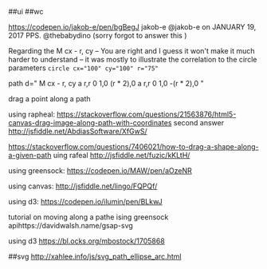 ##ui
##wc



https://codepen.io/jakob-e/pen/bgBegJ
jakob-e @jakob-e on JANUARY 19, 2017
PPS. @thebabydino (sorry forgot to answer this )

Regarding the M cx - r, cy – You are right and I guess it won't make it much harder to understand – it was mostly to illustrate the correlation to the circle parameters `circle cx="100" cy="100" r="75"`

 path d="
    M cx - r, cy
    a r,r 0 1,0 (r * 2),0
    a r,r 0 1,0 -(r * 2),0
 "

drag a point along a path 

using rapheal: https://stackoverflow.com/questions/21563876/html5-canvas-drag-image-along-path-with-coordinates second answer
 http://jsfiddle.net/AbdiasSoftware/XfGwS/

https://stackoverflow.com/questions/7406021/how-to-drag-a-shape-along-a-given-path uing rafeal http://jsfiddle.net/fuzic/kKLtH/

using greensock: https://codepen.io/MAW/pen/aOzeNR

using canvas: http://jsfiddle.net/lingo/FQPQf/

using d3: https://codepen.io/ilumin/pen/BLkwJ

tutorial on moving along a pathe ising greensock apihttps://davidwalsh.name/gsap-svg 

using d3 https://bl.ocks.org/mbostock/1705868

##svg
http://xahlee.info/js/svg_path_ellipse_arc.html



